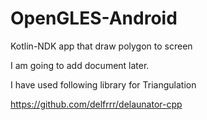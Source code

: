 # OpenGLES-Android
Kotlin-NDK app that draw polygon to screen

I am going to add document later.

I have used following  library for Triangulation 

https://github.com/delfrrr/delaunator-cpp

